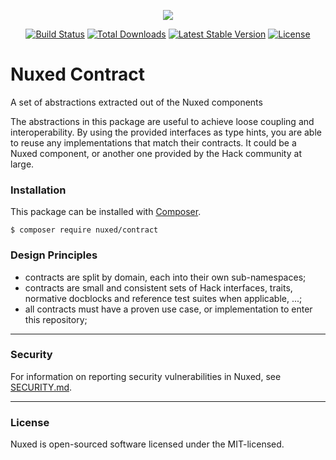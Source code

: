 <p align="center"><img src="https://avatars3.githubusercontent.com/u/45311177?s=200&v=4"></p>

<p align="center">
<a href="https://travis-ci.org/nuxed/contract"><img src="https://travis-ci.org/nuxed/contract.svg" alt="Build Status"></a>
<a href="https://packagist.org/packages/nuxed/contract"><img src="https://poser.pugx.org/nuxed/contract/d/total.svg" alt="Total Downloads"></a>
<a href="https://packagist.org/packages/nuxed/contract"><img src="https://poser.pugx.org/nuxed/contract/v/stable.svg" alt="Latest Stable Version"></a>
<a href="https://packagist.org/packages/nuxed/contract"><img src="https://poser.pugx.org/nuxed/contract/license.svg" alt="License"></a>
</p>

# Nuxed Contract

A set of abstractions extracted out of the Nuxed components

The abstractions in this package are useful to achieve loose coupling and interoperability. By using the provided interfaces as type hints, you are able to reuse any implementations that match their contracts. It could be a Nuxed component, or another one provided by the Hack community at large.

### Installation

This package can be installed with [Composer](https://getcomposer.org).

```console
$ composer require nuxed/contract
```

### Design Principles

- contracts are split by domain, each into their own sub-namespaces;
- contracts are small and consistent sets of Hack interfaces, traits, normative docblocks and reference test suites when applicable, ...;
- all contracts must have a proven use case, or implementation to enter this repository;

---

### Security

For information on reporting security vulnerabilities in Nuxed, see [SECURITY.md](SECURITY.md).

---

### License

Nuxed is open-sourced software licensed under the MIT-licensed.
